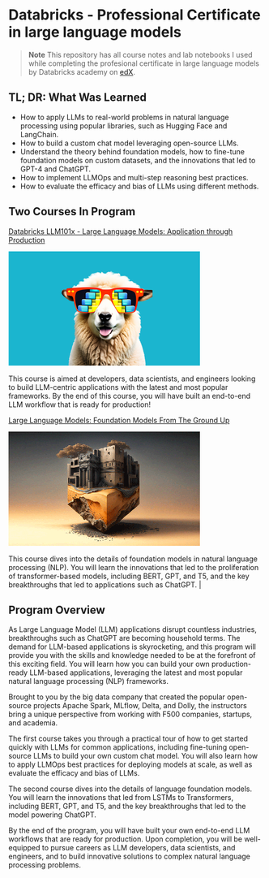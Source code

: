 # Databricks - Professional Certificate</br>in large language models

> **Note** This repository has all course notes and lab notebooks I used while
> completing the profesional certificate in large language models by Databricks
> academy on
> [edX](https://www.edx.org/professional-certificate/databricks-large-language-models?index=product&queryID=7df500f9b5a730d93a39b45d143b9bb4&position=6&linked_from=autocomplete&c=autocomplete).

## TL; DR: What Was Learned

* How to apply LLMs to real-world problems in natural language processing using
  popular libraries, such as Hugging Face and LangChain.
* How to build a custom chat model leveraging open-source LLMs.
* Understand the theory behind foundation models, how to fine-tune foundation
  models on custom datasets, and the innovations that led to GPT-4 and ChatGPT.
* How to implement LLMOps and multi-step reasoning best practices.
* How to evaluate the efficacy and bias of LLMs using different methods.

## Two Courses In Program

[Databricks LLM101x - Large Language Models: Application through Production](https://www.edx.org/course/large-language-models-application-through-production)

[![](./databricks-llm101x/databricks-llm101x.png)](https://www.edx.org/course/large-language-models-application-through-production)

This course is aimed at developers, data scientists, and engineers looking to
build LLM-centric applications with the latest and most popular frameworks. By
the end of this course, you will have built an end-to-end LLM workflow that is
ready for production!

[Large Language Models: Foundation Models From The Ground Up](https://www.edx.org/course/large-language-models-foundation-models-from-the-ground-up)


![](./databricks-llm201x.png)

This course dives into the details of foundation models in natural language
processing (NLP). You will learn the innovations that led to the proliferation
of transformer-based models, including BERT, GPT, and T5, and the key
breakthroughs that led to applications such as ChatGPT. |

## Program Overview

As Large Language Model (LLM) applications disrupt countless industries,
breakthroughs such as ChatGPT are becoming household terms. The demand for
LLM-based applications is skyrocketing, and this program will provide you with
the skills and knowledge needed to be at the forefront of this exciting field.
You will learn how you can build your own production-ready LLM-based
applications, leveraging the latest and most popular natural language
processing (NLP) frameworks.

Brought to you by the big data company that created the popular open-source
projects Apache Spark, MLflow, Delta, and Dolly, the instructors bring a unique
perspective from working with F500 companies, startups, and academia.

The first course takes you through a practical tour of how to get started
quickly with LLMs for common applications, including fine-tuning open-source
LLMs to build your own custom chat model. You will also learn how to apply
LLMOps best practices for deploying models at scale, as well as evaluate the
efficacy and bias of LLMs.

The second course dives into the details of language foundation models. You
will learn the innovations that led from LSTMs to Transformers, including BERT,
GPT, and T5, and the key breakthroughs that led to the model powering ChatGPT.

By the end of the program, you will have built your own end-to-end LLM
workflows that are ready for production. Upon completion, you will be
well-equipped to pursue careers as LLM developers, data scientists, and
engineers, and to build innovative solutions to complex natural language
processing problems.
